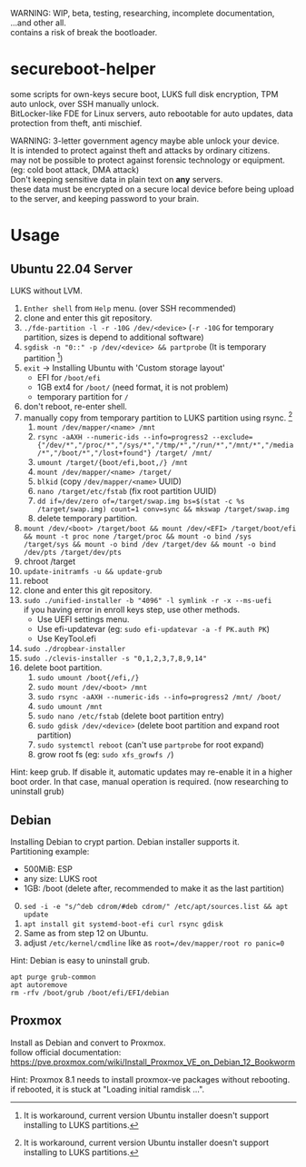 WARNING: WIP, beta, testing, researching, incomplete documentation, ...and other all.  
contains a risk of break the bootloader.

# secureboot-helper
some scripts for own-keys secure boot, LUKS full disk encryption, TPM auto unlock, over SSH manually unlock.  
BitLocker-like FDE for Linux servers, auto rebootable for auto updates, data protection from theft, anti mischief.

WARNING: 3-letter government agency maybe able unlock your device.  
It is intended to protect against theft and attacks by ordinary citizens.  
may not be possible to protect against forensic technology or equipment.  (eg: cold boot attack, DMA attack)  
Don't keeping sensitive data in plain text on **any** servers.  
these data must be encrypted on a secure local device before being upload to the server, and keeping password to your brain.

# Usage 
## Ubuntu 22.04 Server
LUKS without LVM.

1. `Enther shell` from `Help` menu. (over SSH recommended)
2. clone and enter this git repository.
3. `./fde-partition -l -r -10G /dev/<device>` (`-r -10G` for temporary partition, sizes is depend to additional software)
4. `sgdisk -n "0::" -p /dev/<device> && partprobe` (It is temporary partition [^1])
5. `exit` -> Installing Ubuntu with 'Custom storage layout'
    - EFI for `/boot/efi`
    - 1GB ext4 for `/boot/` (need format, it is not problem)
    - temporary partition for `/`
6. don't reboot, re-enter shell.
7. manually copy from temporary partition to LUKS partition using rsync. [^1]
    1. `mount /dev/mapper/<name> /mnt`
    2. `rsync -aAXH --numeric-ids --info=progress2 --exclude={"/dev/*","/proc/*","/sys/*","/tmp/*","/run/*","/mnt/*","/media/*","/boot/*","/lost+found"} /target/ /mnt/`
    3. `umount /target/{boot/efi,boot,/} /mnt`
    4. `mount /dev/mapper/<name> /target/`
    5. `blkid` (copy `/dev/mapper/<name>` UUID)
    6. `nano /target/etc/fstab` (fix root partition UUID)
    7. `dd if=/dev/zero of=/target/swap.img bs=$(stat -c %s /target/swap.img) count=1 conv=sync && mkswap /target/swap.img`
    8. delete temporary partition.
8. `mount /dev/<boot> /target/boot && mount /dev/<EFI> /target/boot/efi && mount -t proc none /target/proc && mount -o bind /sys /target/sys && mount -o bind /dev /target/dev && mount -o bind /dev/pts /target/dev/pts`
9. chroot /target
10. `update-initramfs -u && update-grub`
11. reboot
12. clone and enter this git repository.
13. `sudo ./unified-installer -b "4096" -l symlink -r -x --ms-uefi`  
    if you having error in enroll keys step, use other methods.
    - Use UEFI settings menu.
    - Use efi-updatevar (eg: `sudo efi-updatevar -a -f PK.auth PK`)
    - Use KeyTool.efi
14. `sudo ./dropbear-installer`
15. `sudo ./clevis-installer -s "0,1,2,3,7,8,9,14"`
16. delete boot partition.
    1. `sudo umount /boot{/efi,/}`
    2. `sudo mount /dev/<boot> /mnt`
    3. `sudo rsync -aAXH --numeric-ids --info=progress2 /mnt/ /boot/`
    4. `sudo umount /mnt`
    5. `sudo nano /etc/fstab` (delete boot partition entry)
    6. `sudo gdisk /dev/<device>` (delete boot partition and expand root partition)
    7. `sudo systemctl reboot` (can't use `partprobe` for root expand)
    8. grow root fs (eg: `sudo xfs_growfs /`)

Hint: keep grub. If disable it, automatic updates may re-enable it in a higher boot order. In that case, manual operation is required. (now researching to uninstall grub)

[^1]: It is workaround, current version Ubuntu installer doesn't support installing to LUKS partitions.

## Debian
Installing Debian to crypt partion. Debian installer supports it.  
Partitioning example:
- 500MiB: ESP
- any size: LUKS root
- 1GB: /boot (delete after, recommended to make it as the last partition)

0. `sed -i -e "s/^deb cdrom/#deb cdrom/" /etc/apt/sources.list && apt update`
1. `apt install git systemd-boot-efi curl rsync gdisk`
2. Same as from step 12 on Ubuntu.
3. adjust `/etc/kernel/cmdline` like as `root=/dev/mapper/root ro panic=0`

Hint: Debian is easy to uninstall grub.

```
apt purge grub-common
apt autoremove
rm -rfv /boot/grub /boot/efi/EFI/debian
```

## Proxmox
Install as Debian and convert to Proxmox.  
follow official documentation: https://pve.proxmox.com/wiki/Install_Proxmox_VE_on_Debian_12_Bookworm

<!-- Not tried, Might be better than the conversion method.
https://forum.proxmox.com/threads/adding-full-disk-encryption-to-proxmox.137051/
-->

Hint: Proxmox 8.1 needs to install proxmox-ve packages without rebooting.  
if rebooted, it is stuck at "Loading initial ramdisk ...".

<!-- TODO
- rewrite shell's to python
-->
